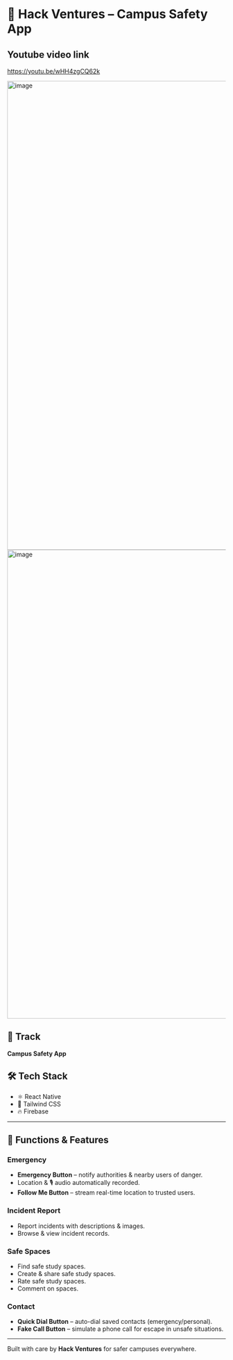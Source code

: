 # 🚀 Hack Ventures – Campus Safety App  

## Youtube video link
https://youtu.be/wHH4zgCQ62k

 <img width="1920" height="1080" alt="image" src="https://github.com/user-attachments/assets/b550be4b-ec9c-4457-aa9e-8624c419d537" />
 
 <img width="1920" height="1080" alt="image" src="https://github.com/user-attachments/assets/269af687-ec92-414a-8d66-4b2809bb1dc9" />

## 📌 Track  
**Campus Safety App**  

## 🛠 Tech Stack  
- ⚛️ React Native  
- 🎨 Tailwind CSS  
- 🔥 Firebase  

---

## 📱 Functions & Features  

###  Emergency
-  **Emergency Button** – notify authorities & nearby users of danger.  
-  Location & 🎙️ audio automatically recorded.  
-  **Follow Me Button** – stream real-time location to trusted users.  

###  Incident Report
-  Report incidents with descriptions & images.  
-  Browse & view incident records.  

###  Safe Spaces  
-  Find safe study spaces.  
-  Create & share safe study spaces.  
-  Rate safe study spaces.  
-  Comment on spaces.  

###  Contact
- **Quick Dial Button** – auto-dial saved contacts (emergency/personal).  
-  **Fake Call Button** – simulate a phone call for escape in unsafe situations.  

---

 Built with care by **Hack Ventures** for safer campuses everywhere.








